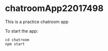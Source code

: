 # chatroomApp22017498
This is a practice chatroom app

To start the app:

```
cd chatroom
npm start
```
